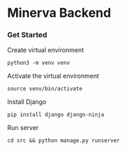 # Minerva Backend

### Get Started

Create virtual environment

```
python3 -m venv venv
```

Activate the virtual environment

```
source venv/bin/activate
```

Install Django

```
pip install django django-ninja
```

Run server

```
cd src && python manage.py runserver
```